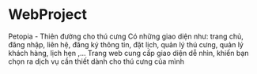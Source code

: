 # WebProject
Petopia - Thiên đường cho thú cưng
Có những giao diện như: trang chủ, đăng nhập, liên hệ, đăng ký thông tin, đặt lịch, quản lý thú cưng, quản lý khách hàng, lịch hẹn ,...
Trang web cung cấp giao diện dễ nhìn, khiến bạn chọn ra dịch vụ cần thiết dành cho thú cưng của mình
